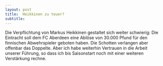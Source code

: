 ```yaml
---
layout: post
title:  Heikkinen zu teuer?
subtitle:  
---
```


Die Verpflichtung von Markus Heikkinen gestaltet sich weiter schwierig: Die Eintracht soll dem FC Aberdeen eine Ablöse von 30.000 Pfund für den finnischen Abwehrspieler geboten haben. Die Schotten verlangen aber offenbar das Doppelte. Aber ich habe weiterhin Vertrauen in die Arbeit unserer Führung, so dass ich bis Saisonstart noch mit einer weiteren Verstärkung rechne.


